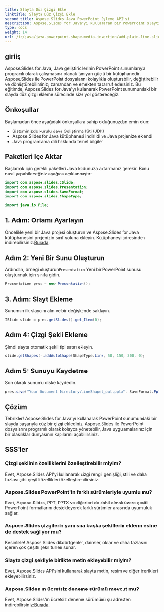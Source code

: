 ```yaml
---
title: Slayta Düz Çizgi Ekle
linktitle: Slayta Düz Çizgi Ekle
second_title: Aspose.Slides Java PowerPoint İşleme API'si
description: Aspose.Slides for Java'yı kullanarak bir PowerPoint slaytına programlı olarak nasıl düz çizgi ekleyeceğinizi öğrenin. Bu adım adım kılavuzla üretkenliğinizi artırın.
type: docs
weight: 14
url: /tr/java/java-powerpoint-shape-media-insertion/add-plain-line-slide/
---
```

## giriiş
Aspose.Slides for Java, Java geliştiricilerinin PowerPoint sunumlarıyla programlı olarak çalışmasına olanak tanıyan güçlü bir kütüphanedir. Aspose.Slides ile PowerPoint dosyalarını kolaylıkla oluşturabilir, değiştirebilir ve dönüştürebilirsiniz; zamandan ve emekten tasarruf edersiniz. Bu eğitimde, Aspose.Slides for Java'yı kullanarak PowerPoint sunumundaki bir slayda düz çizgi ekleme sürecinde size yol göstereceğiz.
## Önkoşullar
Başlamadan önce aşağıdaki önkoşullara sahip olduğunuzdan emin olun:
- Sisteminizde kurulu Java Geliştirme Kiti (JDK)
- Aspose.Slides for Java kütüphanesi indirildi ve Java projenize eklendi
- Java programlama dili hakkında temel bilgiler

## Paketleri İçe Aktar
Başlamak için gerekli paketleri Java kodunuza aktarmanız gerekir. Bunu nasıl yapabileceğiniz aşağıda açıklanmıştır:
```java
import com.aspose.slides.ISlide;
import com.aspose.slides.Presentation;
import com.aspose.slides.SaveFormat;
import com.aspose.slides.ShapeType;

import java.io.File;
```
## 1. Adım: Ortamı Ayarlayın
 Öncelikle yeni bir Java projesi oluşturun ve Aspose.Slides for Java kütüphanesini projenizin sınıf yoluna ekleyin. Kütüphaneyi adresinden indirebilirsiniz.[Burada](https://releases.aspose.com/slides/java/).
## Adım 2: Yeni Bir Sunu Oluşturun
 Ardından, örneği oluşturun`Presentation` Yeni bir PowerPoint sunusu oluşturmak için sınıfa gidin.
```java
Presentation pres = new Presentation();
```
## 3. Adım: Slayt Ekleme
Sunumun ilk slaydını alın ve bir değişkende saklayın.
```java
ISlide slide = pres.getSlides().get_Item(0);
```
## Adım 4: Çizgi Şekli Ekleme
Şimdi slayta otomatik şekil tipi satırı ekleyin.
```java
slide.getShapes().addAutoShape(ShapeType.Line, 50, 150, 300, 0);
```
## Adım 5: Sunuyu Kaydetme
Son olarak sunumu diske kaydedin.
```java
pres.save("Your Document Directory/LineShape1_out.pptx", SaveFormat.Pptx);
```

## Çözüm
Tebrikler! Aspose.Slides for Java'yı kullanarak PowerPoint sunumundaki bir slayda başarıyla düz bir çizgi eklediniz. Aspose.Slides ile PowerPoint dosyalarını programlı olarak kolayca yönetebilir, Java uygulamalarınız için bir olasılıklar dünyasının kapılarını açabilirsiniz.

## SSS'ler
### Çizgi şeklinin özelliklerini özelleştirebilir miyim?
Evet, Aspose.Slides API'yi kullanarak çizgi rengi, genişliği, stili ve daha fazlası gibi çeşitli özellikleri özelleştirebilirsiniz.
### Aspose.Slides PowerPoint'in farklı sürümleriyle uyumlu mu?
Evet, Aspose.Slides, PPT, PPTX ve diğerleri de dahil olmak üzere çeşitli PowerPoint formatlarını destekleyerek farklı sürümler arasında uyumluluk sağlar.
### Aspose.Slides çizgilerin yanı sıra başka şekillerin eklenmesine de destek sağlıyor mu?
Kesinlikle! Aspose.Slides dikdörtgenler, daireler, oklar ve daha fazlasını içeren çok çeşitli şekil türleri sunar.
### Slayta çizgi şekliyle birlikte metin ekleyebilir miyim?
Evet, Aspose.Slides API'sini kullanarak slayta metin, resim ve diğer içerikleri ekleyebilirsiniz.
### Aspose.Slides'ın ücretsiz deneme sürümü mevcut mu?
 Evet, Aspose.Slides'ın ücretsiz deneme sürümünü şu adresten indirebilirsiniz:[Burada](https://releases.aspose.com/).